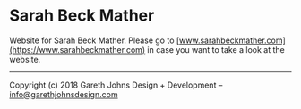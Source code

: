 # Sarah Beck Mather

Website for Sarah Beck Mather. Please go to [www.sarahbeckmather.com](https://www.sarahbeckmather.com) in case you want to take a look at the website.

* * *

Copyright (c) 2018 Gareth Johns Design + Development – info@garethjohnsdesign.com